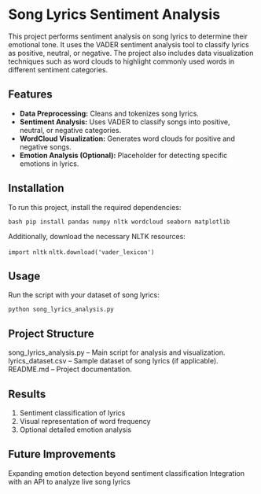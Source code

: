 # Song Lyrics Sentiment Analysis

This project performs sentiment analysis on song lyrics to determine their emotional tone. It uses the VADER sentiment analysis tool to classify lyrics as positive, neutral, or negative. The project also includes data visualization techniques such as word clouds to highlight commonly used words in different sentiment categories.

## Features

- **Data Preprocessing:** Cleans and tokenizes song lyrics.
- **Sentiment Analysis:** Uses VADER to classify songs into positive, neutral, or negative categories.
- **WordCloud Visualization:** Generates word clouds for positive and negative songs.
- **Emotion Analysis (Optional):** Placeholder for detecting specific emotions in lyrics.

## Installation

To run this project, install the required dependencies:

```bash pip install pandas numpy nltk wordcloud seaborn matplotlib```

Additionally, download the necessary NLTK resources:

```import nltk```
```nltk.download('vader_lexicon')```

## Usage
Run the script with your dataset of song lyrics:

```python song_lyrics_analysis.py```

## Project Structure
song_lyrics_analysis.py – Main script for analysis and visualization.
lyrics_dataset.csv – Sample dataset of song lyrics (if applicable).
README.md – Project documentation.

## Results
1. Sentiment classification of lyrics
2. Visual representation of word frequency
3. Optional detailed emotion analysis

## Future Improvements
Expanding emotion detection beyond sentiment classification
Integration with an API to analyze live song lyrics
